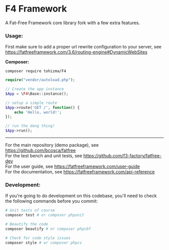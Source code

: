 # F4 Framework
A Fat-Free Framework core library fork with a few extra features.

### Usage:

First make sure to add a proper url rewrite configuration to your server, see https://fatfreeframework.com/3.6/routing-engine#DynamicWebSites

**Composer:**

```
composer require tohizma/F4
```

```php
require("vendor/autoload.php");

// Create the app instance
$App = \F4\Base::instance();

// setup a simple route
$App->route('GET /', function() {
	echo 'Hello, world!';
});

// run the dang thing!
$App->run();
```

---
For the main repository (demo package), see https://github.com/bcosca/fatfree  
For the test bench and unit tests, see https://github.com/f3-factory/fatfree-dev  
For the user guide, see https://fatfreeframework.com/user-guide  
For the documentation, see https://fatfreeframework.com/api-reference

### Development:
If you're going to do development on this codebase, you'll need to check the following commands before you commit:
```bash
# Unit tests of course
composer test # or composer phpunit

# Beautify the code
composer beautify # or composer phpcbf

# Check for code style issues
composer style # or composer phpcs
```